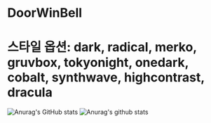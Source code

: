 # DoorWinBell
# 스타일 옵션: dark, radical, merko, gruvbox, tokyonight, onedark, cobalt, synthwave, highcontrast, dracula

![Anurag's GitHub stats](https://github-readme-stats.vercel.app/api?username=msj102525&show_icons=true&theme=dark)
![Anurag's github stats](https://github-readme-stats.vercel.app/api?username=6810779s&show_icons=true&theme=tokyonight)

